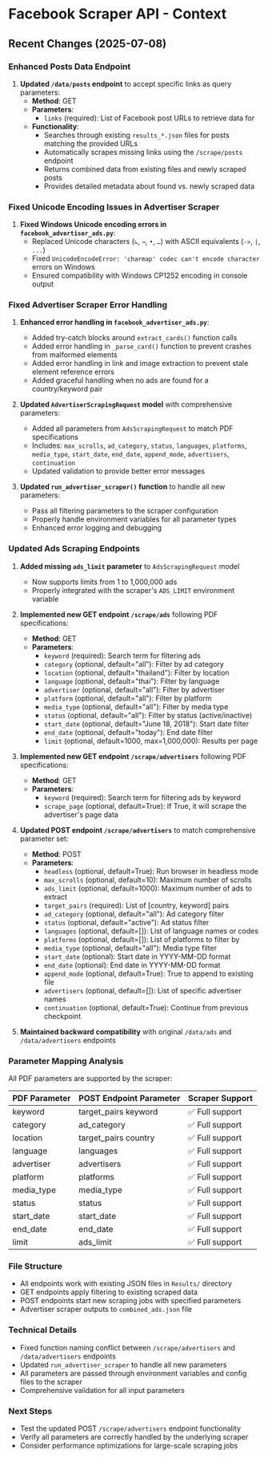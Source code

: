 # Facebook Scraper API - Context

## Recent Changes (2025-07-08)

### Enhanced Posts Data Endpoint

1. **Updated `/data/posts` endpoint** to accept specific links as query parameters:
   - **Method**: GET
   - **Parameters**:
     - `links` (required): List of Facebook post URLs to retrieve data for
   - **Functionality**:
     - Searches through existing `results_*.json` files for posts matching the provided URLs
     - Automatically scrapes missing links using the `/scrape/posts` endpoint
     - Returns combined data from existing files and newly scraped posts
     - Provides detailed metadata about found vs. newly scraped data

### Fixed Unicode Encoding Issues in Advertiser Scraper

1. **Fixed Windows Unicode encoding errors in `facebook_advertiser_ads.py`**:
   - Replaced Unicode characters (`↳`, `→`, `•`, `…`) with ASCII equivalents (`->`, `|`, `...`)
   - Fixed `UnicodeEncodeError: 'charmap' codec can't encode character` errors on Windows
   - Ensured compatibility with Windows CP1252 encoding in console output

### Fixed Advertiser Scraper Error Handling

1. **Enhanced error handling in `facebook_advertiser_ads.py`**:
   - Added try-catch blocks around `extract_cards()` function calls
   - Added error handling in `_parse_card()` function to prevent crashes from malformed elements
   - Added error handling in link and image extraction to prevent stale element reference errors
   - Added graceful handling when no ads are found for a country/keyword pair

2. **Updated `AdvertiserScrapingRequest` model** with comprehensive parameters:
   - Added all parameters from `AdsScrapingRequest` to match PDF specifications
   - Includes: `max_scrolls`, `ad_category`, `status`, `languages`, `platforms`, `media_type`, `start_date`, `end_date`, `append_mode`, `advertisers`, `continuation`
   - Updated validation to provide better error messages

3. **Updated `run_advertiser_scraper()` function** to handle all new parameters:
   - Pass all filtering parameters to the scraper configuration
   - Properly handle environment variables for all parameter types
   - Enhanced error logging and debugging

### Updated Ads Scraping Endpoints

1. **Added missing `ads_limit` parameter** to `AdsScrapingRequest` model
   - Now supports limits from 1 to 1,000,000 ads
   - Properly integrated with the scraper's `ADS_LIMIT` environment variable

2. **Implemented new GET endpoint `/scrape/ads`** following PDF specifications:
   - **Method**: GET
   - **Parameters**:
     - `keyword` (required): Search term for filtering ads
     - `category` (optional, default="all"): Filter by ad category
     - `location` (optional, default="thailand"): Filter by location
     - `language` (optional, default="thai"): Filter by language
     - `advertiser` (optional, default="all"): Filter by advertiser
     - `platform` (optional, default="all"): Filter by platform
     - `media_type` (optional, default="all"): Filter by media type
     - `status` (optional, default="all"): Filter by status (active/inactive)
     - `start_date` (optional, default="June 18, 2018"): Start date filter
     - `end_date` (optional, default="today"): End date filter
     - `limit` (optional, default=1000, max=1,000,000): Results per page

3. **Implemented new GET endpoint `/scrape/advertisers`** following PDF specifications:
   - **Method**: GET
   - **Parameters**:
     - `keyword` (required): Search term for filtering ads by keyword
     - `scrape_page` (optional, default=True): If True, it will scrape the advertiser's page data

4. **Updated POST endpoint `/scrape/advertisers`** to match comprehensive parameter set:
   - **Method**: POST
   - **Parameters**:
     - `headless` (optional, default=True): Run browser in headless mode
     - `max_scrolls` (optional, default=10): Maximum number of scrolls
     - `ads_limit` (optional, default=1000): Maximum number of ads to extract
     - `target_pairs` (required): List of [country, keyword] pairs
     - `ad_category` (optional, default="all"): Ad category filter
     - `status` (optional, default="active"): Ad status filter
     - `languages` (optional, default=[]): List of language names or codes
     - `platforms` (optional, default=[]): List of platforms to filter by
     - `media_type` (optional, default="all"): Media type filter
     - `start_date` (optional): Start date in YYYY-MM-DD format
     - `end_date` (optional): End date in YYYY-MM-DD format
     - `append_mode` (optional, default=True): True to append to existing file
     - `advertisers` (optional, default=[]): List of specific advertiser names
     - `continuation` (optional, default=True): Continue from previous checkpoint

5. **Maintained backward compatibility** with original `/data/ads` and `/data/advertisers` endpoints

### Parameter Mapping Analysis

All PDF parameters are supported by the scraper:

| PDF Parameter | POST Endpoint Parameter | Scraper Support |
|---------------|------------------------|-----------------|
| keyword | target_pairs keyword | ✅ Full support |
| category | ad_category | ✅ Full support |
| location | target_pairs country | ✅ Full support |
| language | languages | ✅ Full support |
| advertiser | advertisers | ✅ Full support |
| platform | platforms | ✅ Full support |
| media_type | media_type | ✅ Full support |
| status | status | ✅ Full support |
| start_date | start_date | ✅ Full support |
| end_date | end_date | ✅ Full support |
| limit | ads_limit | ✅ Full support |

### File Structure

- All endpoints work with existing JSON files in `Results/` directory
- GET endpoints apply filtering to existing scraped data
- POST endpoints start new scraping jobs with specified parameters
- Advertiser scraper outputs to `combined_ads.json` file

### Technical Details

- Fixed function naming conflict between `/scrape/advertisers` and `/data/advertisers` endpoints
- Updated `run_advertiser_scraper` to handle all new parameters
- All parameters are passed through environment variables and config files to the scraper
- Comprehensive validation for all input parameters

### Next Steps

- Test the updated POST `/scrape/advertisers` endpoint functionality
- Verify all parameters are correctly handled by the underlying scraper
- Consider performance optimizations for large-scale scraping jobs